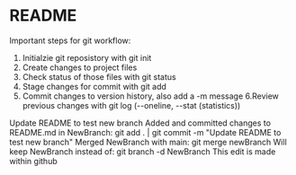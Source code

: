 # README #
Important steps for git workflow:
1. Initialzie git reposistory with git init
2. Create changes to project files
3. Check status of those files with git status
4. Stage changes for commit with git add
5. Commit changes to version history, also add a -m message
6.Review previous changes with git log (--oneline, --stat (statistics))

Update README to test new branch
Added and committed changes to README.md in NewBranch: git add . | git commit -m "Update README to test new branch"
Merged NewBranch with main: git merge newBranch
Will keep NewBranch instead of: git branch -d NewBranch
This edit is made within github
